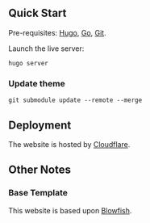 ## Quick Start

Pre-requisites: [Hugo](https://gohugo.io/installation/), [Go](https://golang.org/doc/install), [Git](https://git-scm.com).

Launch the live server:

```shell
hugo server
```

### Update theme

```shell
git submodule update --remote --merge
```


## Deployment

The website is hosted by [Cloudflare](https://developers.cloudflare.com/pages/framework-guides/deploy-a-hugo-site/).

## Other Notes

### Base Template

This website is based upon [Blowfish](https://blowfish.page/).
